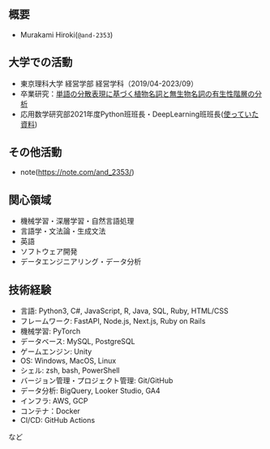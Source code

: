 ## 概要
- Murakami Hiroki(`@and-2353`)

## 大学での活動
- 東京理科大学 経営学部 経営学科（2019/04-2023/09）
- 卒業研究：[単語の分散表現に基づく植物名詞と無生物名詞の有生性階層の分析](
https://www.ieice.org/publications/conferences/summary.php?id=CONF0000139150&expandable=0&ConfCd=2023G&session_num=D-5&lecture_number=D-5-4&year=2023&conf_type=G)
- 応用数学研究部2021年度Python班班長・DeepLearning班班長([使っていた資料](https://github.com/and-2353/LectureMaterials))

## その他活動
- note(https://note.com/and_2353/)


## 関心領域
- 機械学習・深層学習・自然言語処理
- 言語学・文法論・生成文法
- 英語
- ソフトウェア開発
- データエンジニアリング・データ分析

## 技術経験
- 言語: Python3, C#, JavaScript, R, Java, SQL, Ruby, HTML/CSS
- フレームワーク: FastAPI, Node.js, Next.js, Ruby on Rails
- 機械学習: PyTorch
- データベース: MySQL, PostgreSQL
- ゲームエンジン: Unity
- OS: Windows, MacOS, Linux
- シェル: zsh, bash, PowerShell
- バージョン管理・プロジェクト管理: Git/GitHub
- データ分析: BigQuery, Looker Studio, GA4
- インフラ: AWS, GCP
- コンテナ：Docker
- CI/CD: GitHub Actions

など



<!---
and-2353/and-2353 is a ✨ special ✨ repository because its `README.md` (this file) appears on your GitHub profile.
You can click the Preview link to take a look at your changes.
--->
